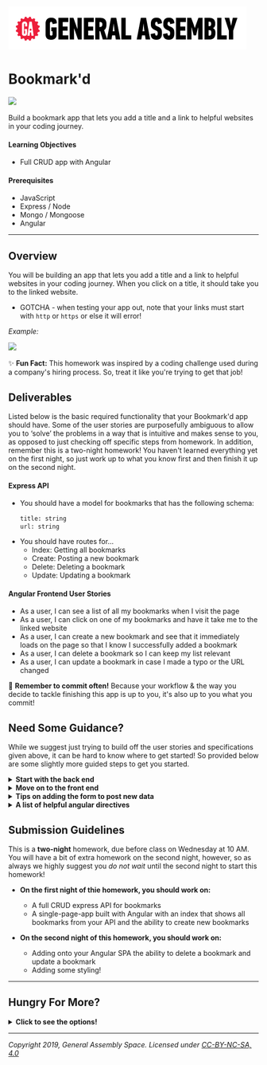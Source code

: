 [![General Assembly Logo](/ga_cog.png)](https://generalassemb.ly)

# Bookmark'd

![](https://fthmb.tqn.com/N8UHZxApLqho5sUDbpSRyEy1tV8=/768x0/filters:no_upscale():max_bytes(150000):strip_icc()/Bookmarks-56d0cca45f9b5879cc7123a4.jpg)

Build a bookmark app that lets you add a title and a link to helpful websites in your coding journey.

#### Learning Objectives

- Full CRUD app with Angular

#### Prerequisites

- JavaScript 
- Express / Node 
- Mongo / Mongoose 
- Angular

---

## Overview 

You will be building an app that lets you add a title and a link to helpful websites in your coding journey. When you click on a title, it should take you to the linked website. 
  - GOTCHA - when testing your app out, note that your links must start with `http` or `https` or else it will error!

_Example:_

![](https://i.imgur.com/yq9Ygeu.png) 

✨ **Fun Fact:** This homework was inspired by a coding challenge used during a company's hiring process. So, treat it like you're trying to get that job!

## Deliverables

Listed below is the basic required functionality that your Bookmark'd app should have. Some of the user stories are purposefully ambiguous to allow you to ‘solve’ the problems in a way that is intuitive and makes sense to you, as opposed to just checking off specific steps from homework. In addition, remember this is a two-night homework! You haven't learned everything yet on the first night, so just work up to what you know first and then finish it up on the second night.

#### Express API 
  - You should have a model for bookmarks that has the following schema:
      ```
      title: string
      url: string
       ```
   - You should have routes for...
      - Index: Getting all bookmarks
      - Create: Posting a new bookmark 
      - Delete: Deleting a bookmark
      - Update: Updating a bookmark 
      
#### Angular Frontend User Stories
  - As a user, I can see a list of all my bookmarks when I visit the page
  - As a user, I can click on one of my bookmarks and have it take me to the linked website
  - As a user, I can create a new bookmark and see that it immediately loads on the page so that I know I successfully added a bookmark
  - As a user, I can delete a bookmark so I can keep my list relevant 
  - As a user, I can update a bookmark in case I made a typo or the URL changed
  
:red_circle: **Remember to commit often!**
Because your workflow & the way you decide to tackle finishing this app is up to you, it's also up to you what you commit!


## Need Some Guidance? 

While we suggest just trying to build off the user stories and specifications given above, it can be hard to know where to get started! So provided below are some slightly more guided steps to get you started. 

  <details>
   <summary><strong>Start with the back end</strong></summary>

   - Create an express app
     - what npm packages do you need? Now that we are not using EJS, are there npm packages that we don't need?
   - Connect it to mongo with mongoose
   - Create a schema that has the following
      ``` 
      title: string
      url: string ( remember: the links must start with http/https )
      ```
   - Create the routes (full CRUD)
   - Test the routes using Postman (or Windows equivalent or using cURL)
  </details>

   <details>
   <summary><strong>Move on to the front end</strong></summary>

   - Your front end should display: 
      - An index of a clickable list of the title of each bookmark that takes you to the url of your bookmark
      - A way to delete a bookmark
      - A way to update a bookmark
      - A working form to add a new record to the database.
        - When the data is submitted and processed, the page should immediately reflect the changes

   - Getting started:
     - Create your static assets. Your `index.html` and `app.js` will work together with two-way data binding.
     - Create your Angular module (call it whatever you like).

     ##### In `index.html`
     `<html ng-app="bookmarks">`
 
     ##### In `app.js`
     `const app = angular.module('bookmarks', []);`
       - Create a controller (you just need one) to work with your data. You can call it whatever you like. Give your controller `$http` so that it can make ajax requests.

     ##### In `index.html`
     `<body ng-controller="mainController as ctrl">`

     ##### In `app.js`
     ```
     app.controller('mainController', ['$http', function($http) {
      //stuff
     }]);
     ```   
  </details>

   <details>
   <summary><strong>Tips on adding the form to post new data</strong></summary>
   
   - In your `index.html`, Make a form that belongs to the parent controller (the form does not have its own controller).

   Example code:

     ```
     <form name="newBookMarkForm" ng-submit="ctrl.processForm()">
      <!-- stuff -->
      <button type="submit">SUBMIT</button>
     </form>
     ```
     
   - Make an empty object in your controller to store form data:

    ```
    app.controller('mainController', ['$http', function($http) {
      this.formdata = {};
      // lots of stuff
    }]);
    ```
    
   - Make `this.formdata = {}` accept data from all the ng-models in the form, and process that object in a function bound to ng-submit.

   - The function that processes the form should make an ajax POST request to `'/bookmarks'` to create a new record.

 Example POST request syntax:
   ```
   $http({
      method  : 'POST',
      url     : '/bookmarks',
      data    : this.formdata
   }).then( ( data )=> { });
   ```
  - Make sure that you create the funtionality so your list of bookmarks should update immediately upon form submission, no page reload/refresh
   </details>


  <details>
  <summary><strong>A list of helpful angular directives</strong></summary>

   - ng-app
   - ng-controller (you only need one)
   - ng-repeat
   - ng-model
   - ng-click
   - ng-submit (within a form element)
   - | filter:
  </details>

## Submission Guidelines

This is a **two-night** homework, due before class on Wednesday at 10 AM. You will have a bit of extra homework on the second night, however, so as always we highly suggest you _do not wait_ until the second night to start this homework! 

- **On the first night of thie homework, you should work on:** 
  - A full CRUD express API for bookmarks
  - A single-page-app built with Angular with an index that shows all bookmarks from your API and the ability to create new bookmarks 
  
- **On the second night of this homework, you should work on:**
  - Adding onto your Angular SPA the ability to delete a bookmark and update a bookmark 
  - Adding some styling! 
  
---

 ## Hungry For More? 

  <details><summary><strong>Click to see the options!</strong></summary><p>
  
  - Make a searchbox that will filter the bookmark titles 
  - Watch [this video](https://www.youtube.com/watch?v=YFsduR7mBfY) on making a search box (the final code is at around 3:32 - 3:40, skip to that if you like): 
  - Order the bookmarks alphabetically by title using angular filters
  - Make it so that the form clears after submit 
  - Add an array of tags to the schema so you can organize your bookmarks by tags
  - As a user, I should not be able to add a duplicate bookmark so I can keep my list clean
  - Add some authorization to your app. Some possible user stories you can try:
      - As a user, I can only use the app if I am logged in
      - As a user, I can see everyone's bookmarks
      - As a user, I can only update/delete my own bookmarks
  - As always, try to add some CSS! Give your app some style! 
  
  </p></details>

---

*Copyright 2019, General Assembly Space. Licensed under [CC-BY-NC-SA, 4.0](https://creativecommons.org/licenses/by-nc-sa/4.0/)*
